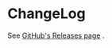 # ChangeLog

See 
<a class="ga" id="changelog-link" href="https://github.com/oniatsu/HotSwitch/releases">GitHub's Releases page</a>
.

